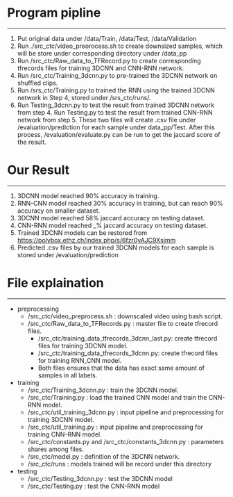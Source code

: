# Program pipline
----------------------
1. Put original data under /data/Train, /data/Test, /data/Validation
2. Run ./src_ctc/video_preorocess.sh to create downsized samples,
   which will be store under corresponding directory under /data_pp
3. Run /src_ctc/Raw_data_to_TFRecord.py to create corresponding tfrecords 
   files for training 3DCNN and CNN-RNN network.
4. Run /src_ctc/Training_3dcnn.py to pre-trained the 3DCNN network on
   shuffled clips.
5. Run /srs_ctc/Training.py to trained the RNN using the trained 3DCNN network
   in Step 4, stored under /srs_ctc/runs/.
6. Run Testing_3dcnn.py to test the result from trained 3DCNN network from step 4.
   Run Testing.py to test the result from trained CNN-RNN network from step 5.
   These two files will create .csv file under /evaluation/prediction for each 
   sample under data_pp/Test. After this process, /evaluation/evaluate.py can be
   run to get the jaccard score of the result.

# Our Result
---------------------
1. 3DCNN model reached 90% accuracy in training.
2. RNN-CNN model reached 30% accuracy in training, but can reach 90% accuracy on
   smaller dataset.
3. 3DCNN model reached 58% jaccard accuracy on testing dataset.
4. CNN-RNN model reached _% jaccard accuracy on testing dataset.
5. Trained 3DCNN models can be restored from https://polybox.ethz.ch/index.php/s/6fzr0yAJC9Xsimm
6. Predicted .csv files by our trained 3DCNN models for each sample is stored under
   /evaluation/prediction


# File explaination
---------------------
* preprocessing
  * /src_ctc/video_preprocess.sh : downscaled video using bash script.
  * /src_ctc/Raw_data_to_TFRecords.py : master file to create tfrecord files.
    * /src_ctc/training_data_tfrecords_3dcnn_last.py: create tfrecord files for
    training 3DCNN model.
    * /src_ctc/training_data_tfrecords_3dcnn.py: create tfrecord files for training
    RNN_CNN model.
    * Both files ensures that the data has exact same amount of samples in all labels.
* training
  * /src_ctc/Training_3dcnn.py : train the 3DCNN model.
  * /src_ctc/Training.py : load the trained CNN model and train the CNN-RNN model.
  * /src_ctc/util_training_3dcnn.py : input pipeline and preprocessing for training
  3DCNN model.
  * /src_ctc/util_training.py : input pipeline and preprocessing for training
  CNN-RNN model.
  * /src_ctc/constants.py and /src_ctc/constants_3dcnn.py : parameters shares among files.
  * /src_ctc/model.py : definition of the 3DCNN network.
  * /src_ctc/runs : models trained will be record under this directory
* testing
  * /src_ctc/Testing_3dcnn.py : test the 3DCNN model
  * /src_ctc/Testing.py : test the CNN-RNN model



